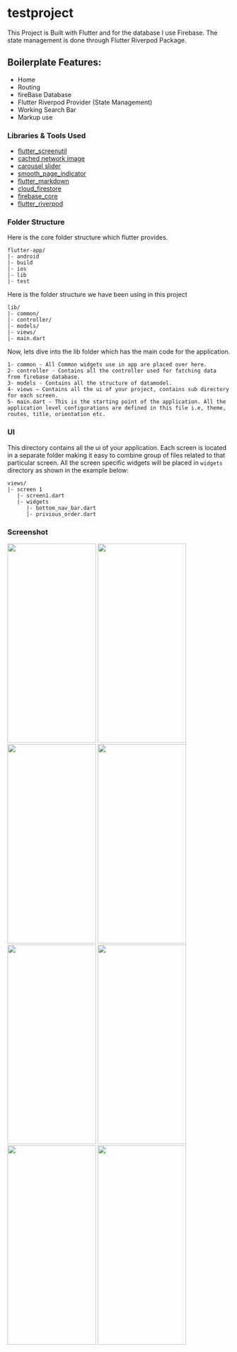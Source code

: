 # testproject

This Project is Built with Flutter and for the database I use Firebase. The state management is done through Flutter Riverpod Package.

## Boilerplate Features:


* Home
* Routing
* fireBase Database
* Flutter Riverpod Provider (State Management)
* Working Search Bar
* Markup use

### Libraries & Tools Used
* [flutter_screenutil](https://pub.dev/packages/flutter_screenutil)
* [cached network image](https://pub.dev/packages/cached_network_image)
* [carousel slider](https://pub.dev/packages/carousel_slider)
* [smooth_page_indicator](https://pub.dev/packages/smooth_page_indicator)
* [flutter_markdown](https://pub.dev/packages/flutter_markdown)
* [cloud_firestore](https://pub.dev/packages/cloud_firestore)
* [firebase_core](https://pub.dev/packages/firebase_core)
* [flutter_riverpod](https://pub.dev/packages/flutter_riverpod)

### Folder Structure
Here is the core folder structure which flutter provides.

```
flutter-app/
|- android
|- build
|- ios
|- lib
|- test
```
Here is the folder structure we have been using in this project

```
lib/
|- common/
|- controller/
|- models/
|- views/
|- main.dart
```

Now, lets dive into the lib folder which has the main code for the application.

```
1- common - All Common widgets use in app are placed over here.
2- controller - Contains all the controller used for fatching data from firebase database.
3- models - Contains all the structure of datamodel. 
4- views — Contains all the ui of your project, contains sub directory for each screen.
5- main.dart - This is the starting point of the application. All the application level configurations are defined in this file i.e, theme, routes, title, orientation etc.
```
### UI

This directory contains all the ui of your application. Each screen is located in a separate folder making it easy to combine group of files related to that particular screen. All the screen specific widgets will be placed in `widgets` directory as shown in the example below:

```
views/
|- screen 1
   |- screen1.dart
   |- widgets
      |- bottom_nav_bar.dart
      |- privious_order.dart
```

### Screenshot 
<img src="https://github.com/Aditya-AJ-19/test-Project/assets/108580464/d8a0bdf3-2ff2-4552-a408-de88664d2bab" width="200" height="450">
<img src="https://github.com/Aditya-AJ-19/test-Project/assets/108580464/e4ab629b-1b35-491f-afcc-11dc44946958" width="200" height="450">
<img src="https://github.com/Aditya-AJ-19/test-Project/assets/108580464/6d8af94d-5ba9-4a9c-94c8-a861f2010ca8" width="200" height="450">
<img src="https://github.com/Aditya-AJ-19/test-Project/assets/108580464/b2ab1950-82ac-4d18-bdca-d0f580da92b2" width="200" height="450">
<img src="https://github.com/Aditya-AJ-19/test-Project/assets/108580464/c93afc54-ddfe-422f-acbd-e05e2e30169d" width="200" height="450">
<img src="https://github.com/Aditya-AJ-19/test-Project/assets/108580464/36a272ac-f38e-43a5-9ccd-01b6d5a1a748" width="200" height="450">
<img src="https://github.com/Aditya-AJ-19/test-Project/assets/108580464/9cbf998d-f6cf-4f9a-8232-f4627ab54fd5" width="200" height="450">
<img src="https://github.com/Aditya-AJ-19/test-Project/assets/108580464/7e484da4-7434-4a61-8432-0c2fcb40ed6f" width="200" height="450">





